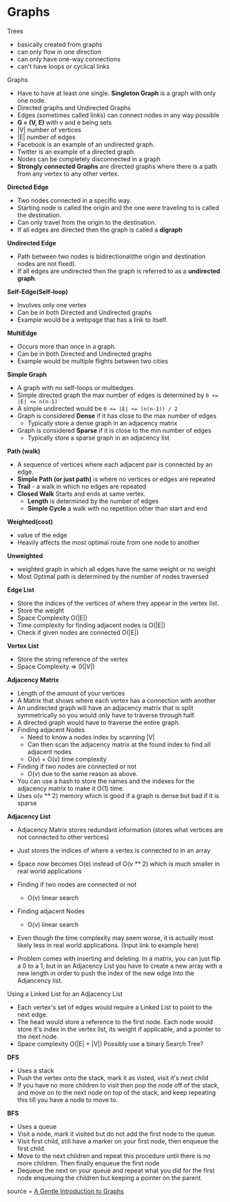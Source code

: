 # Graphs
Trees
+ basically created from graphs
+ can only flow in one direction
+ can only have one-way connections
+ can't have loops or cyclical links

Graphs
+ Have to have at least one single. **Singleton Graph** is a graph with only one node.
+ Directed graphs and Undirected Graphs
+ Edges (sometimes called links) can connect nodes in any way possible
+ **G = (V, E)** with v and e being sets
+ |V| number of vertices
+ |E| number of edges
+ Facebook is an example of an undirected graph.
+ Twitter is an example of a directed graph.
+ Nodes can be completely disconnected in a graph
+ **Strongly connected Graphs** are directed graphs where there is a path from any vertex to any other vertex.

**Directed Edge**
+ Two nodes connected in a specific way.
+ Starting node is called the origin and the one were traveling to is called the destination.
+ Can only travel from the origin to the destination.
+ If all edges are directed then the graph is called a **digraph**

**Undirected Edge**
+ Path between two nodes is bidirectional(the origin and destination nodes are not fixed).
+ If all edges are undirected then the graph is referred to as a **undirected graph**.

**Self-Edge(Self-loop)**
  + Involves only one vertex
  + Can be in both Directed and Undirected graphs
  + Example would be a webpage that has a link to itself.

**MultiEdge**
  + Occurs more than once in a graph.
  + Can be in both Directed and Undirected graphs
  + Example would be multiple flights between two cities

**Simple Graph**
  + A graph with no self-loops or multiedges
  + Simple directed graph the max number of edges is determined by `0 <= |E| <= n(n-1)`
  + A simple undirected would be `0 <= |E| <= (n(n-1)) / 2`
  + Graph is considered **Dense** if it has close to the max number of edges
    + Typically store a dense graph in an adjacency matrix
  + Graph is considered **Sparse** if it is close to the min number of edges
    + Typically store a sparse graph in an adjacency list

**Path (walk)**
  + A sequence of vertices where each adjacent pair is connected by an edge.
  + **Simple Path (or just path)** is where no vertices or edges are repeated
  + **Trail** - a walk in which no edges are repeated
  + **Closed Walk** Starts and ends at same vertex.
    + **Length** is determined by the number of edges
    + **Simple Cycle** a walk with no repetition other than start and end

**Weighted(cost)**
+ value of the edge
+ Heavily affects the most optimal route from one node to another

**Unweighted**
+ weighted graph in which all edges have the same weight or no weight
+ Most Optimal path is determined by the number of nodes traversed

**Edge List**
+ Store the indices of the vertices of where they appear in the vertex list.
+ Store the weight
+ Space Complexity O(|E|)
+ Time complexity for finding adjacent nodes is O(|E|)
+ Check if given nodes are connected O(|E|)

**Vertex List**
+ Store the string reference of the vertex
+ Space Complexity => 0(|V|)

**Adjacency Matrix**
+ Length of the amount of your vertices
+ A Matrix that shows where each vertex has a connection with another
+ An undirected graph will have an adjacency matrix that is split symmetrically so you would only have to traverse through half.
+ A directed graph would have to traverse the entire graph.
+ Finding adjacent Nodes
  + Need to know a nodes index by scanning |V|
  + Can then scan the adjacency matrix at the found index to find all adjacent nodes
  + O(v) + O(v) time complexity 
+ Finding if two nodes are connected or not
  + O(v) due to the same reason as above.
+ You can use a hash to store the names and the indexes for the adjacency matrix to make it O(1) time.
+ Uses o(v ** 2) memory which is good if a graph is dense but bad if it is sparse


**Adjacency List**
+ Adjacency Matrix stores redundant information (stores what vertices are not connected to other vertices)
+ Just stores the indices of where a vertex is connected to in an array
+ Space now becomes O(e) instead of O(v ** 2) which is much smaller in real world applications
+ Finding if two nodes are connected or not
  + O(v) linear search
+ Finding adjacent Nodes
  + O(v) linear search
+ Even though the time complexity may seem worse, it is actually most likely less in real world applications.
(Input link to example here)

+ Problem comes with inserting and deleting. In a matrix, you can just flip a 0 to a 1, but in an Adjacency List you have to create a new array with a new length in order to push the index of the new edge into the Adjancency list.

Using a Linked List for an Adjacency List
  + Each vertex's set of edges would require a Linked List to point to the next edge.
  + The head would store a reference to the first node. Each node would store it's index in the vertex list, its weight if applicable, and a pointer to the next node. 
  + Space complexity O(|E| + |V|)
Possibly use a binary Search Tree?


**DFS**
+ Uses a stack
+ Push the vertex onto the stack, mark it as visted, visit it's next child
+ If you have no more children to visit then pop the node off of the stack, and move on to the next node on top of the stack, and keep repeating this till you have a node to move to.

**BFS**
+ Uses a queue
+ Visit a node, mark it visited but do not add the first node to the queue.
+ Visit first child, still have a marker on your first node, then enqueue the first child.
+ Move to the next children and repeat this procedure until there is no more children. Then finally enqueue the first node
+ Dequeue the next on your queue and repeat what you did for the first node enqueuing the children but keeping a pointer on the parent.




source = [A Gentle Introduction to Graphs](https://medium.com/basecs/a-gentle-introduction-to-graph-theory-77969829ead8)
